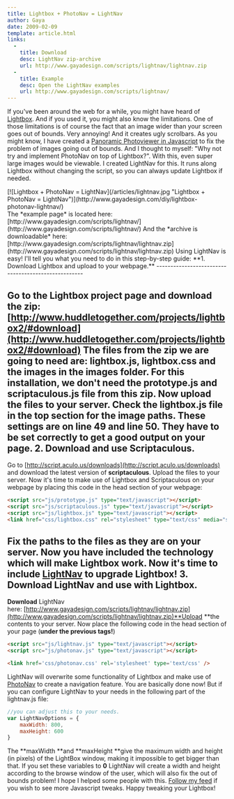 ```yaml
---
title: Lightbox + PhotoNav = LightNav
author: Gaya
date: 2009-02-09
template: article.html
links:
  -
    title: Download
    desc: LightNav zip-archive
    url: http://www.gayadesign.com/scripts/lightnav/lightnav.zip
  -
    title: Example
    desc: Open the LightNav examples
    url: http://www.gayadesign.com/scripts/lightnav/
---
```

If you've been around the web for a while, you might have heard of [Lightbox](http://www.huddletogether.com/projects/lightbox2/). And if you used it, you might also know the limitations. One of those limitations is of course the fact that an image wider than your screen goes out of bounds. Very annoying! And it creates ugly scrolbars. As you might know, I have created a [Panoramic Photoviewer in Javascript](http://gayadesign.nl/post/4/) to fix the problem of images going out of bounds. And I thought to myself: "Why not try and implement PhotoNav on top of Lightbox?". With this, even super large images would be viewable. I created LightNav for this. It runs along Lightbox without changing the script, so you can always update Lightbox if needed.

<div class="border">[![Lightbox + PhotoNav = LightNav](/articles/lightnav.jpg "Lightbox + PhotoNav = LightNav")](http://www.gayadesign.com/diy/lightbox-photonav-lightnav/)</div><span id="more-136"></span> The *example page* is located here: [http://www.gayadesign.com/scripts/lightnav/](http://www.gayadesign.com/scripts/lightnav/) And the *archive is downloadable* here: [http://www.gayadesign.com/scripts/lightnav/lightnav.zip](http://www.gayadesign.com/scripts/lightnav/lightnav.zip) Using LightNav is easy! I'll tell you what you need to do in this step-by-step guide: **1. Download Lightbox and upload to your webpage.**
----------------------------------------------------

 Go to the Lightbox project page and download the zip: [http://www.huddletogether.com/projects/lightbox2/#download](http://www.huddletogether.com/projects/lightbox2/#download) The files from the zip we are going to need are: **lightbox.js**, **lightbox.css** and the images in the **images** folder. For this installation, we **don't need** the prototype.js and scriptaculous.js file from this zip. Now upload the files to your server. Check the **lightbox.js file** in the top section for the image paths. These settings are on line 49 and line 50. They have to be set correctly to get a good output on your page. **2. Download and use Scriptaculous.**
--------------------------------------

 Go to [http://script.aculo.us/downloads](http://script.aculo.us/downloads) and download the latest version of **scriptaculous**. Upload the files to your server. Now it's time to make use of Lightbox and Scriptaculous on your webpage by placing this code in the head section of your webpage: 
```html
<script src="js/prototype.js" type="text/javascript"></script>
<script src="js/scriptaculous.js" type="text/javascript"></script>
<script src="js/lightbox.js" type="text/javascript"></script>
<link href="css/lightbox.css" rel="stylesheet" type="text/css" media="screen" />
```
 **Fix the paths** to the files as they are on your server. Now you have included the technology which will make Lightbox work. Now it's time to include [LightNav](http://gayadesign.nl/post/7/) to upgrade Lightbox! **3. Download LightNav and use with Lightbox.**
-----------------------------------------------

**Download** LightNav here: [http://www.gayadesign.com/scripts/lightnav/lightnav.zip](http://www.gayadesign.com/scripts/lightnav/lightnav.zip)**Upload **the contents to your server. Now place the following code in the head section of your page (**under the previous tags!**) 
```html
<script src="js/lightnav.js" type="text/javascript"></script>
<script src="js/photonav.js" type="text/javascript"></script>

<link href='css/photonav.css' rel='stylesheet' type='text/css' />
```
 LightNav will overwrite some functionality of Lightbox and make use of [PhotoNav](http://gayadesign.nl/post/4/) to create a navigation feature. You are basically done now! But if you can configure LightNav to your needs in the following part of the lightnav.js file: 
```javascript
//you can adjust this to your needs.
var LightNavOptions = {
    maxWidth: 800,
    maxHeight: 600
}
```
 The **maxWidth **and **maxHeight **give the maximum width and height (in pixels) of the LightBox window, making it impossible to get bigger than that. If you set these variables to **0** LightNav will create a width and height according to the browse window of the user, which will also fix the out of bounds problem! I hope I helped some people with this. [Follow my feed](http://feeds2.feedburner.com/GayaDesign) if you wish to see more Javascript tweaks. Happy tweaking your Lightbox!